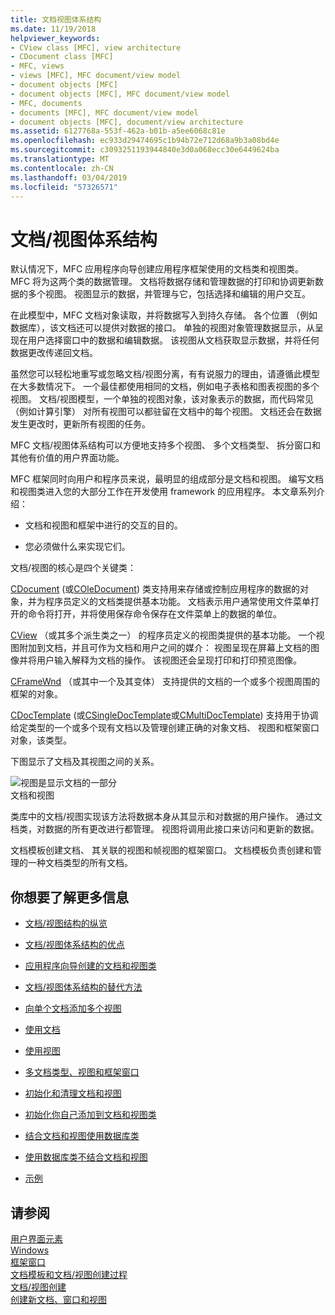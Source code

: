 ```yaml
---
title: 文档视图体系结构
ms.date: 11/19/2018
helpviewer_keywords:
- CView class [MFC], view architecture
- CDocument class [MFC]
- MFC, views
- views [MFC], MFC document/view model
- document objects [MFC]
- document objects [MFC], MFC document/view model
- MFC, documents
- documents [MFC], MFC document/view model
- document objects [MFC], document/view architecture
ms.assetid: 6127768a-553f-462a-b01b-a5ee6068c81e
ms.openlocfilehash: ec933d29474695c1b94b72e712d68a9b3a08bd4e
ms.sourcegitcommit: c3093251193944840e3d0a068ecc30e6449624ba
ms.translationtype: MT
ms.contentlocale: zh-CN
ms.lasthandoff: 03/04/2019
ms.locfileid: "57326571"
---
```

# <a name="documentview-architecture"></a>文档/视图体系结构

默认情况下，MFC 应用程序向导创建应用程序框架使用的文档类和视图类。 MFC 将为这两个类的数据管理。 文档将数据存储和管理数据的打印和协调更新数据的多个视图。 视图显示的数据，并管理与它，包括选择和编辑的用户交互。

在此模型中，MFC 文档对象读取，并将数据写入到持久存储。 各个位置 （例如数据库），该文档还可以提供对数据的接口。 单独的视图对象管理数据显示，从呈现在用户选择窗口中的数据和编辑数据。 该视图从文档获取显示数据，并将任何数据更改传递回文档。

虽然您可以轻松地重写或忽略文档/视图分离，有有说服力的理由，请遵循此模型在大多数情况下。 一个最佳都使用相同的文档，例如电子表格和图表视图的多个视图。 文档/视图模型，一个单独的视图对象，该对象表示的数据，而代码常见 （例如计算引擎） 对所有视图可以都驻留在文档中的每个视图。 文档还会在数据发生更改时，更新所有视图的任务。

MFC 文档/视图体系结构可以方便地支持多个视图、 多个文档类型、 拆分窗口和其他有价值的用户界面功能。

MFC 框架同时向用户和程序员来说，最明显的组成部分是文档和视图。 编写文档和视图类进入您的大部分工作在开发使用 framework 的应用程序。 本文章系列介绍：

- 文档和视图和框架中进行的交互的目的。

- 您必须做什么来实现它们。

文档/视图的核心是四个关键类：

[CDocument](../mfc/reference/cdocument-class.md) (或[COleDocument](../mfc/reference/coledocument-class.md)) 类支持用来存储或控制应用程序的数据的对象，并为程序员定义的文档类提供基本功能。 文档表示用户通常使用文件菜单打开的命令将打开，并将使用保存命令保存在文件菜单上的数据的单位。

[CView](../mfc/reference/cview-class.md) （或其多个派生类之一） 的程序员定义的视图类提供的基本功能。 一个视图附加到文档，并且可作为文档和用户之间的媒介： 视图呈现在屏幕上文档的图像并将用户输入解释为文档的操作。 该视图还会呈现打印和打印预览图像。

[CFrameWnd](../mfc/reference/cframewnd-class.md) （或其中一个及其变体） 支持提供的文档的一个或多个视图周围的框架的对象。

[CDocTemplate](../mfc/reference/cdoctemplate-class.md) (或[CSingleDocTemplate](../mfc/reference/csingledoctemplate-class.md)或[CMultiDocTemplate](../mfc/reference/cmultidoctemplate-class.md)) 支持用于协调给定类型的一个或多个现有文档以及管理创建正确的对象文档、 视图和框架窗口对象，该类型。

下图显示了文档及其视图之间的关系。

![视图是显示文档的一部分](../mfc/media/vc379n1.gif "视图是显示文档的一部分") <br/>
文档和视图

类库中的文档/视图实现该方法将数据本身从其显示和对数据的用户操作。 通过文档类，对数据的所有更改进行都管理。 视图将调用此接口来访问和更新的数据。

文档模板创建文档、 其关联的视图和帧视图的框架窗口。 文档模板负责创建和管理的一种文档类型的所有文档。

## <a name="what-do-you-want-to-know-more-about"></a>你想要了解更多信息

- [文档/视图结构的纵览](../mfc/a-portrait-of-the-document-view-architecture.md)

- [文档/视图体系结构的优点](../mfc/advantages-of-the-document-view-architecture.md)

- [应用程序向导创建的文档和视图类](../mfc/document-and-view-classes-created-by-the-mfc-application-wizard.md)

- [文档/视图体系结构的替代方法](../mfc/alternatives-to-the-document-view-architecture.md)

- [向单个文档添加多个视图](../mfc/adding-multiple-views-to-a-single-document.md)

- [使用文档](../mfc/using-documents.md)

- [使用视图](../mfc/using-views.md)

- [多文档类型、视图和框架窗口](../mfc/multiple-document-types-views-and-frame-windows.md)

- [初始化和清理文档和视图](../mfc/initializing-and-cleaning-up-documents-and-views.md)

- [初始化你自己添加到文档和视图类](../mfc/creating-new-documents-windows-and-views.md)

- [结合文档和视图使用数据库类](../data/mfc-using-database-classes-with-documents-and-views.md)

- [使用数据库类不结合文档和视图](../data/mfc-using-database-classes-without-documents-and-views.md)

- [示例](../visual-cpp-samples.md)

## <a name="see-also"></a>请参阅

[用户界面元素](../mfc/user-interface-elements-mfc.md)<br/>
[Windows](../mfc/windows.md)<br/>
[框架窗口](../mfc/frame-windows.md)<br/>
[文档模板和文档/视图创建过程](../mfc/document-templates-and-the-document-view-creation-process.md)<br/>
[文档/视图创建](../mfc/document-view-creation.md)<br/>
[创建新文档、窗口和视图](../mfc/creating-new-documents-windows-and-views.md)
